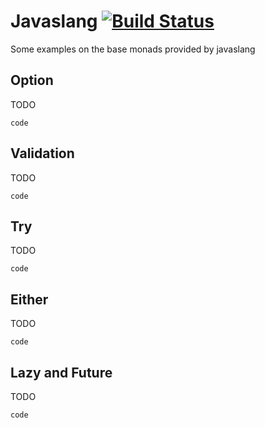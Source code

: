Javaslang [![Build Status](https://travis-ci.org/fagossa/xke-javaslang.svg?branch=master)](https://travis-ci.org/fagossa/xke-javaslang)
============================

Some examples on the base monads provided by javaslang 

## Option

TODO

```
code
```

## Validation

TODO

```
code
```

## Try

TODO

```
code
```

## Either

TODO

```
code
```

## Lazy and Future

TODO

```
code
```
